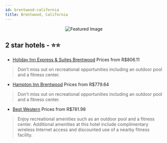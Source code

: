 ```yaml
---
id: brentwood-california
title: Brentwood, California
---
```


<center><img src="https://i.travelapi.com/hotels/16000000/15590000/15581600/15581580/46f64454_z.jpg" alt="Featured Image" /></center>


##  2 star hotels - ⭐️⭐️

-    [Holiday Inn Express & Suites Brentwood](https://us.hurb.com/hotels/brentwood/holiday-inn-express-suites-brentwood-JNP-JP645254?cmp=18055) Prices from R$806.11
   > Don't miss out on recreational opportunities including an outdoor pool and a fitness center.
-    [Hampton Inn Brentwood](https://us.hurb.com/hotels/brentwood/hampton-inn-brentwood-JNP-JP030664?cmp=18055) Prices from R$779.64
   > Don't miss out on recreational opportunities including an outdoor pool and a fitness center.
-    [Best Western](https://us.hurb.com/hotels/brentwood/best-western-JNP-JP778366?cmp=18055) Prices from R$781.98
   > Enjoy recreational amenities such as an outdoor pool and a fitness center. Additional amenities at this hotel include complimentary wireless Internet access and discounted use of a nearby fitness facility.
